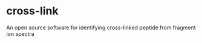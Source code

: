 # cross-link
An open source software for identifying cross-linked peptide from fragment ion spectra
